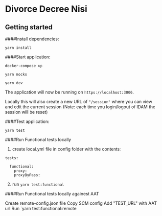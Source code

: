 # Divorce Decree Nisi

## Getting started

####Install dependencies:

`yarn install`

####Start application:

`docker-compose up`

`yarn mocks`

`yarn dev`

The application will now be running on ```https://localhost:3000```.

Locally this will also create a new URL of ```"/session"``` where you can view and edit the current session
(Note: each time you login/logout of IDAM the session will be reset)

####Test application:

`yarn test`

####Run Functional tests locally

1. create local.yml file in config folder with the contents:
```
tests:

  functional:
    proxy:
    proxyByPass:
```

2. run `yarn test:functional`

####Run Functional tests locally againest AAT

Create remote-config.json file 
Copy SCM config
Add "TEST_URL" with AAT url
Run `yarn test:functional:remote